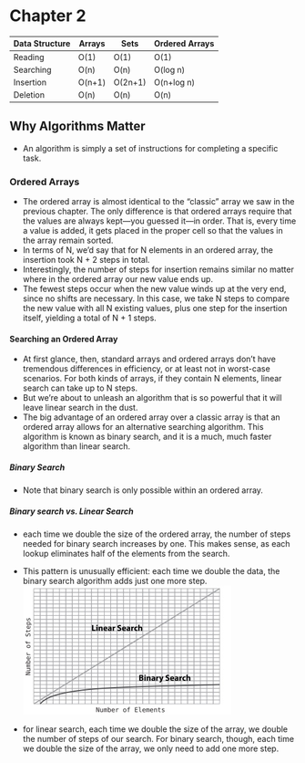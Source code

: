 # Chapter 2

| Data Structure | Arrays | Sets    | Ordered Arrays |
|----------------|--------|---------|----------------|
| Reading        | O(1)   | O(1)    | O(1)           |
| Searching      | O(n)   | O(n)    | O(log n)       |
| Insertion      | O(n+1) | O(2n+1) | O(n+log n)     |
|  Deletion      | O(n)   | O(n)    | O(n)           |

## Why Algorithms Matter
- An algorithm is simply a set of instructions for completing a specific task.

### Ordered Arrays
- The ordered array is almost identical to the “classic” array we saw in the previous chapter. The only difference is that ordered arrays require that the values are always kept—you guessed it—in order. That is, every time a value is added, it gets placed in the proper cell so that the values in the array remain sorted.
- In terms of N, we’d say that for N elements in an ordered array, the insertion took N + 2 steps in total.
- Interestingly, the number of steps for insertion remains similar no matter where in the ordered array our new value ends up.
- The fewest steps occur when the new value winds up at the very end, since no shifts are necessary. In this case, we take N steps to compare the new value with all N existing values, plus one step for the insertion itself, yielding a total of N + 1 steps.

#### Searching an Ordered Array
- At first glance, then, standard arrays and ordered arrays don’t have tremendous differences in efficiency, or at least not in worst-case scenarios. For both kinds of arrays, if they contain N elements, linear search can take up to N steps.
- But we’re about to unleash an algorithm that is so powerful that it will leave linear search in the dust.
- The big advantage of an ordered array over a classic array is that an ordered array allows for an alternative searching algorithm. This algorithm is known as binary search, and it is a much, much faster algorithm than linear search.

##### Binary Search
- Note that binary search is only possible within an ordered array.

##### Binary search vs. Linear Search
- each time we double the size of the ordered array, the number of steps needed for binary search increases by one. This makes sense, as each lookup eliminates half of the elements from the search.
- This pattern is unusually efficient: each time we double the data, the binary search algorithm adds just one more step.
![](bs_vs_ls.jpg)

- for linear search, each time we double the size of the array, we double the number of steps of our search. For binary search, though, each time we double the size of the array, we only need to add one more step.